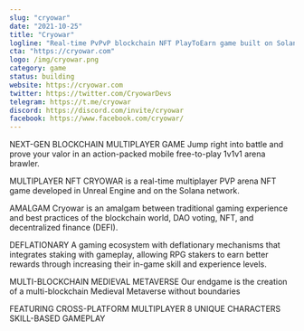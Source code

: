 ```yaml
---
slug: "cryowar"
date: "2021-10-25"
title: "Cryowar"
logline: "Real-time PvPvP blockchain NFT PlayToEarn game built on Solana and UnrealEngine"
cta: "https://cryowar.com"
logo: /img/cryowar.png
category: game
status: building
website: https://cryowar.com
twitter: https://twitter.com/CryowarDevs
telegram: https://t.me/cryowar
discord: https://discord.com/invite/cryowar
facebook: https://www.facebook.com/cryowar/
---
```


NEXT-GEN BLOCKCHAIN MULTIPLAYER GAME
Jump right into battle and prove your valor in an action-packed mobile free-to-play 1v1v1 arena brawler.

MULTIPLAYER NFT
CRYOWAR is a real-time multiplayer PVP arena NFT game developed in Unreal Engine and on the Solana network.

AMALGAM
Cryowar is an amalgam between traditional gaming experience and best practices of the blockchain world, DAO voting, NFT, and decentralized finance (DEFI).

DEFLATIONARY
A gaming ecosystem with deflationary mechanisms that integrates staking with gameplay, allowing RPG stakers to earn better rewards through increasing their in-game skill and experience levels.

MULTI-BLOCKCHAIN MEDIEVAL METAVERSE
Our endgame is the creation of a multi-blockchain Medieval Metaverse without boundaries

FEATURING
CROSS-PLATFORM MULTIPLAYER
8 UNIQUE CHARACTERS
SKILL-BASED GAMEPLAY
